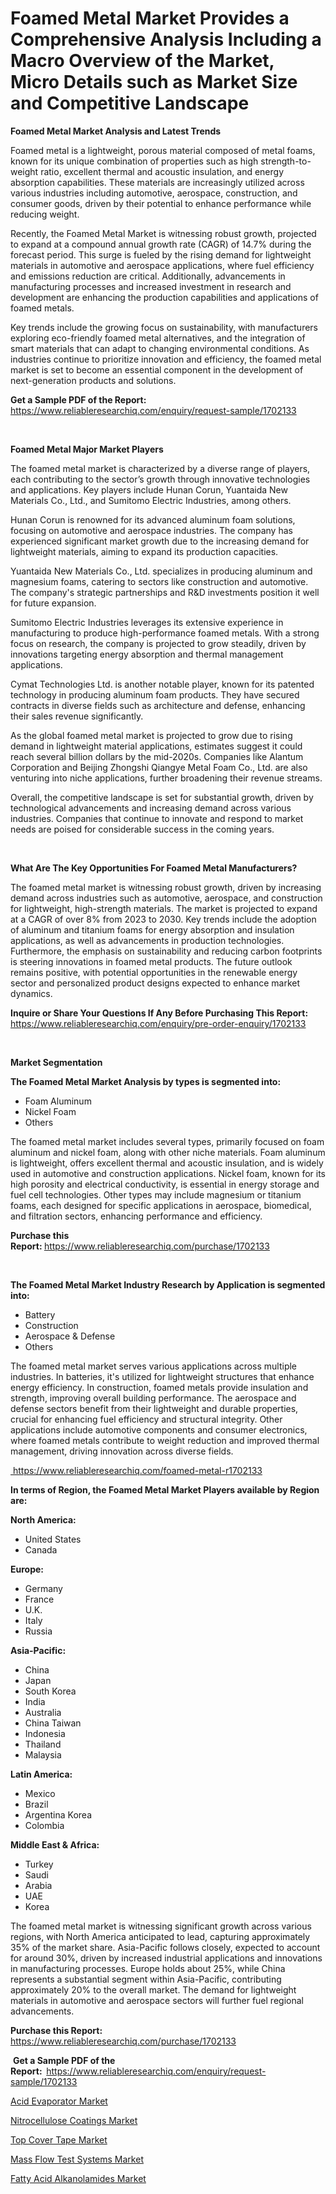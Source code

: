 <p><h1>Foamed Metal Market Provides a Comprehensive Analysis Including a Macro Overview of the Market, Micro Details such as Market Size and Competitive Landscape</h1></p><p><strong>Foamed Metal Market Analysis and Latest Trends</strong></p>
<p><p>Foamed metal is a lightweight, porous material composed of metal foams, known for its unique combination of properties such as high strength-to-weight ratio, excellent thermal and acoustic insulation, and energy absorption capabilities. These materials are increasingly utilized across various industries including automotive, aerospace, construction, and consumer goods, driven by their potential to enhance performance while reducing weight.</p><p>Recently, the Foamed Metal Market is witnessing robust growth, projected to expand at a compound annual growth rate (CAGR) of 14.7% during the forecast period. This surge is fueled by the rising demand for lightweight materials in automotive and aerospace applications, where fuel efficiency and emissions reduction are critical. Additionally, advancements in manufacturing processes and increased investment in research and development are enhancing the production capabilities and applications of foamed metals.</p><p>Key trends include the growing focus on sustainability, with manufacturers exploring eco-friendly foamed metal alternatives, and the integration of smart materials that can adapt to changing environmental conditions. As industries continue to prioritize innovation and efficiency, the foamed metal market is set to become an essential component in the development of next-generation products and solutions.</p></p>
<p><strong>Get a Sample PDF of the Report:&nbsp;</strong> <a href="https://www.reliableresearchiq.com/enquiry/request-sample/1702133?utm_campaign=1876&utm_medium=2&utm_source=Github&utm_content=ia&utm_term=31012025&utm_id=foamed-metal">https://www.reliableresearchiq.com/enquiry/request-sample/1702133</a></p>
<p>&nbsp;</p>
<p><strong>Foamed Metal Major Market Players</strong></p>
<p><p>The foamed metal market is characterized by a diverse range of players, each contributing to the sector’s growth through innovative technologies and applications. Key players include Hunan Corun, Yuantaida New Materials Co., Ltd., and Sumitomo Electric Industries, among others. </p><p>Hunan Corun is renowned for its advanced aluminum foam solutions, focusing on automotive and aerospace industries. The company has experienced significant market growth due to the increasing demand for lightweight materials, aiming to expand its production capacities.</p><p>Yuantaida New Materials Co., Ltd. specializes in producing aluminum and magnesium foams, catering to sectors like construction and automotive. The company's strategic partnerships and R&D investments position it well for future expansion.</p><p>Sumitomo Electric Industries leverages its extensive experience in manufacturing to produce high-performance foamed metals. With a strong focus on research, the company is projected to grow steadily, driven by innovations targeting energy absorption and thermal management applications.</p><p>Cymat Technologies Ltd. is another notable player, known for its patented technology in producing aluminum foam products. They have secured contracts in diverse fields such as architecture and defense, enhancing their sales revenue significantly. </p><p>As the global foamed metal market is projected to grow due to rising demand in lightweight material applications, estimates suggest it could reach several billion dollars by the mid-2020s. Companies like Alantum Corporation and Beijing Zhongshi Qiangye Metal Foam Co., Ltd. are also venturing into niche applications, further broadening their revenue streams. </p><p>Overall, the competitive landscape is set for substantial growth, driven by technological advancements and increasing demand across various industries. Companies that continue to innovate and respond to market needs are poised for considerable success in the coming years.</p></p>
<p>&nbsp;</p>
<p><strong>What Are The Key Opportunities For Foamed Metal Manufacturers?</strong></p>
<p><p>The foamed metal market is witnessing robust growth, driven by increasing demand across industries such as automotive, aerospace, and construction for lightweight, high-strength materials. The market is projected to expand at a CAGR of over 8% from 2023 to 2030. Key trends include the adoption of aluminum and titanium foams for energy absorption and insulation applications, as well as advancements in production technologies. Furthermore, the emphasis on sustainability and reducing carbon footprints is steering innovations in foamed metal products. The future outlook remains positive, with potential opportunities in the renewable energy sector and personalized product designs expected to enhance market dynamics.</p></p>
<p><strong>Inquire or Share Your Questions If Any Before Purchasing This Report:</strong> <a href="https://www.reliableresearchiq.com/enquiry/pre-order-enquiry/1702133?utm_campaign=1876&utm_medium=2&utm_source=Github&utm_content=ia&utm_term=31012025&utm_id=foamed-metal">https://www.reliableresearchiq.com/enquiry/pre-order-enquiry/1702133</a></p>
<p>&nbsp;</p>
<p><strong>Market Segmentation</strong></p>
<p><strong>The Foamed Metal Market Analysis by types is segmented into:</strong></p>
<p><ul><li>Foam Aluminum</li><li>Nickel Foam</li><li>Others</li></ul></p>
<p><p>The foamed metal market includes several types, primarily focused on foam aluminum and nickel foam, along with other niche materials. Foam aluminum is lightweight, offers excellent thermal and acoustic insulation, and is widely used in automotive and construction applications. Nickel foam, known for its high porosity and electrical conductivity, is essential in energy storage and fuel cell technologies. Other types may include magnesium or titanium foams, each designed for specific applications in aerospace, biomedical, and filtration sectors, enhancing performance and efficiency.</p></p>
<p><strong>Purchase this Report:&nbsp;</strong><a href="https://www.reliableresearchiq.com/purchase/1702133?utm_campaign=1876&utm_medium=2&utm_source=Github&utm_content=ia&utm_term=31012025&utm_id=foamed-metal">https://www.reliableresearchiq.com/purchase/1702133</a></p>
<p>&nbsp;</p>
<p><strong>The Foamed Metal Market Industry Research by Application is segmented into:</strong></p>
<p><ul><li>Battery</li><li>Construction</li><li>Aerospace & Defense</li><li>Others</li></ul></p>
<p><p>The foamed metal market serves various applications across multiple industries. In batteries, it's utilized for lightweight structures that enhance energy efficiency. In construction, foamed metals provide insulation and strength, improving overall building performance. The aerospace and defense sectors benefit from their lightweight and durable properties, crucial for enhancing fuel efficiency and structural integrity. Other applications include automotive components and consumer electronics, where foamed metals contribute to weight reduction and improved thermal management, driving innovation across diverse fields.</p></p>
<p><a href="https://www.reliableresearchiq.com/foamed-metal-r1702133?utm_campaign=1876&utm_medium=2&utm_source=Github&utm_content=ia&utm_term=31012025&utm_id=foamed-metal">&nbsp;https://www.reliableresearchiq.com/foamed-metal-r1702133</a></p>
<p><strong>In terms of Region, the Foamed Metal Market Players available by Region are:</strong></p>
<p>
    <p> <strong> North America: </strong>
        <ul>
            <li>United States</li>
            <li>Canada</li>
        </ul>
        </p> 
    <p> <strong> Europe: </strong>
        <ul>
            <li>Germany</li>
            <li>France</li>
            <li>U.K.</li>
            <li>Italy</li>
            <li>Russia</li>
        </ul>
        </p> 
    <p> <strong> Asia-Pacific: </strong>
        <ul>
            <li>China</li>
            <li>Japan</li>
            <li>South Korea</li>
            <li>India</li>
            <li>Australia</li>
            <li>China Taiwan</li>
            <li>Indonesia</li>
            <li>Thailand</li>
            <li>Malaysia</li>
        </ul>
        </p> 
    <p> <strong> Latin America: </strong>
        <ul>
            <li>Mexico</li>
            <li>Brazil</li>
            <li>Argentina Korea</li>
            <li>Colombia</li>
        </ul>
        </p> 
    <p> <strong> Middle East & Africa: </strong>
        <ul>
            <li>Turkey</li>
            <li>Saudi</li>
            <li>Arabia</li>
            <li>UAE</li>
            <li>Korea</li>
        </ul>
    </p>
    </p>
<p><p>The foamed metal market is witnessing significant growth across various regions, with North America anticipated to lead, capturing approximately 35% of the market share. Asia-Pacific follows closely, expected to account for around 30%, driven by increased industrial applications and innovations in manufacturing processes. Europe holds about 25%, while China represents a substantial segment within Asia-Pacific, contributing approximately 20% to the overall market. The demand for lightweight materials in automotive and aerospace sectors will further fuel regional advancements.</p></p>
<p><strong>Purchase this Report: </strong><a href="https://www.reliableresearchiq.com/purchase/1702133?utm_campaign=1876&utm_medium=2&utm_source=Github&utm_content=ia&utm_term=31012025&utm_id=foamed-metal">https://www.reliableresearchiq.com/purchase/1702133</a></p>
<p>&nbsp;<strong>Get a Sample PDF of the Report:&nbsp;&nbsp;</strong><a href="https://www.reliableresearchiq.com/enquiry/request-sample/1702133?utm_campaign=1876&utm_medium=2&utm_source=Github&utm_content=ia&utm_term=31012025&utm_id=foamed-metal">https://www.reliableresearchiq.com/enquiry/request-sample/1702133</a></p>
<p><strong></strong></p>
<p><p><a href="https://www.linkedin.com/pulse/acid-evaporator-market-research-report-identifying-challenges-qayoc?utm_campaign=1876&utm_medium=2&utm_source=Github&utm_content=ia&utm_term=31012025&utm_id=foamed-metal">Acid Evaporator Market</a></p><p><a href="https://github.com/birbamanan03/Market-Research-Report-List-1/blob/main/nitrocellulose-coatings-market.md?utm_campaign=1876&utm_medium=2&utm_source=Github&utm_content=ia&utm_term=31012025&utm_id=foamed-metal">Nitrocellulose Coatings Market</a></p><p><a href="https://www.linkedin.com/pulse/top-cover-tape-market-size-share-analysis-for2025-2032-its-anticipated-ltudc?utm_campaign=1876&utm_medium=2&utm_source=Github&utm_content=ia&utm_term=31012025&utm_id=foamed-metal">Top Cover Tape Market</a></p><p><a href="https://www.linkedin.com/pulse/global-overview-mass-flow-test-systems-market-revenue-share-player-zb7jc?utm_campaign=1876&utm_medium=2&utm_source=Github&utm_content=ia&utm_term=31012025&utm_id=foamed-metal">Mass Flow Test Systems Market</a></p><p><a href="https://github.com/abedlagagica4/Market-Research-Report-List-1/blob/main/fatty-acid-alkanolamides-market.md?utm_campaign=1876&utm_medium=2&utm_source=Github&utm_content=ia&utm_term=31012025&utm_id=foamed-metal">Fatty Acid Alkanolamides Market</a></p></p>
